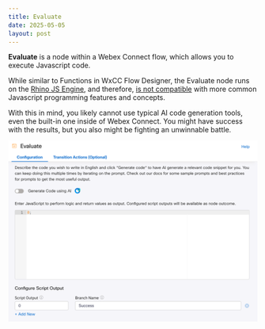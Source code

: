 ```yaml
---
title: Evaluate
date: 2025-05-05
layout: post
---
```


**Evaluate** is a node within a Webex Connect flow, which allows you to execute Javascript code.

While similar to Functions in WxCC Flow Designer, the Evaluate node runs on the [Rhino JS Engine](<https://en.wikipedia.org/wiki/Rhino_(JavaScript_engine)>), and therefore, [is not compatible](https://mozilla.github.io/rhino/compat/engines.html) with more common Javascript programming features and concepts.

With this in mind, you likely cannot use typical AI code generation tools, even the built-in one inside of Webex Connect. You might have success with the results, but you also might be fighting an unwinnable battle.

![barebones](/assets/images/Evaluate/bare-bones.png)
